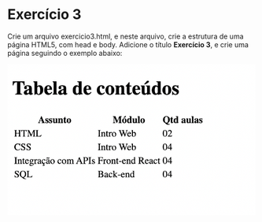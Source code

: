 # Exercício 3

Crie um arquivo exercicio3.html, e neste arquivo, crie a estrutura de uma página HTML5, com head e body. Adicione o título **Exercício 3**, e crie uma página seguindo o exemplo abaixo:

![Exercício](./assets/exercicio3.png)
